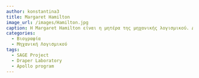 ```yaml
---
author: konstantina3
title: Margaret Hamilton 
image_url: /images/Hamilton.jpg
caption: Η Margaret Hamilton είναι η μητέρα της μηχανικής λογισμικού. Δίπλα στη φωτογραφία της παρουσιλαζεται όλος ο κώδικας για το λογισμικό πτήσης APOLLO που μας προσγείωσε στο φεγγάρι, τον οποίο ανέπτυξε η ίδια μαζί με την ομάδα της. 
categories:
  - Βιογραφία 
  - Μηχανική Λογισμικού
tags:
  - SAGE Project
  - Draper Laboratory
  - Apollo program
---
```

